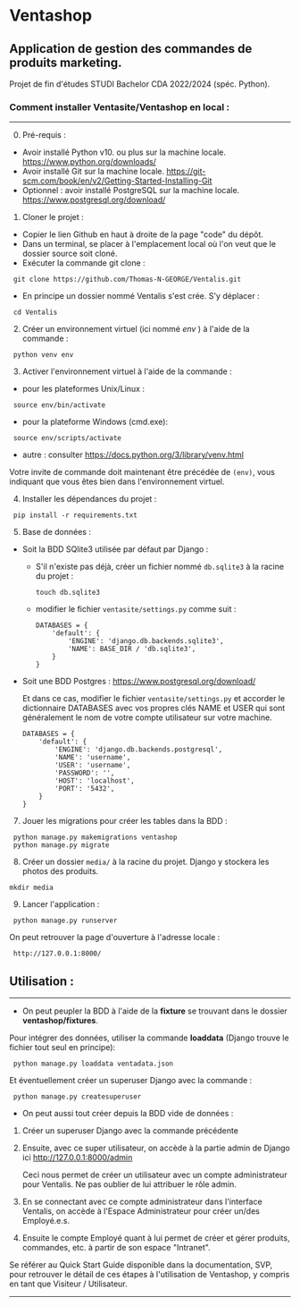 # Ventashop

## Application de gestion des commandes de produits marketing.

Projet de fin d'études STUDI Bachelor CDA 2022/2024 (spéc. Python).

### Comment installer Ventasite/Ventashop en local : 
---

0. Pré-requis : 
 - Avoir installé Python v10. ou plus sur la machine locale. https://www.python.org/downloads/
 - Avoir installé Git sur la machine locale. https://git-scm.com/book/en/v2/Getting-Started-Installing-Git
 - Optionnel : avoir installé PostgreSQL sur la machine locale. https://www.postgresql.org/download/

1. Cloner le projet : 
 - Copier le lien Github en haut à droite de la page "code" du dépôt.
 - Dans un terminal, se placer à l'emplacement local où l'on veut que le dossier source soit cloné.
 - Exécuter la commande git clone : 
````
 git clone https://github.com/Thomas-N-GEORGE/Ventalis.git
````

 - En principe un dossier nommé Ventalis s'est crée. S'y déplacer : 
````
 cd Ventalis
````
2. Créer un environnement virtuel (ici nommé *env* ) à l'aide de la commande : 
````
 python venv env
````

3. Activer l'environnement virtuel à l'aide de la commande : 
 
* pour les plateformes Unix/Linux : 
````
 source env/bin/activate
````

* pour la plateforme Windows (cmd.exe):
````
 source env/scripts/activate
````
 * autre : consulter https://docs.python.org/3/library/venv.html

Votre invite de commande doit maintenant être précédée de `(env)`, vous indiquant que vous êtes bien dans l'environnement virtuel.

4. Installer les dépendances du projet : 
````
 pip install -r requirements.txt
````

5. Base de données : 

 - Soit la BDD SQlite3 utilisée par défaut par Django :

    - S'il n'existe pas déjà, créer un fichier nommé `db.sqlite3` à la racine du projet : 
      ````
      touch db.sqlite3
      ````
 
    - modifier le fichier `ventasite/settings.py` comme suit :

      ````
      DATABASES = {
          'default': {
              'ENGINE': 'django.db.backends.sqlite3',
              'NAME': BASE_DIR / 'db.sqlite3',
          }
      }
      ````

 - Soit une BDD Postgres : https://www.postgresql.org/download/ 

      Et dans ce cas, modifier le fichier `ventasite/settings.py` et accorder le dictionnaire DATABASES avec vos propres clés NAME et USER qui sont généralement le nom de votre compte utilisateur sur votre machine. 
      ````
      DATABASES = {
          'default': {
              'ENGINE': 'django.db.backends.postgresql',
              'NAME': 'username',
              'USER': 'username',
              'PASSWORD': '',
              'HOST': 'localhost',
              'PORT': '5432',
          }
      }
      ````

7. Jouer les migrations pour créer les tables dans la BDD : 
````
 python manage.py makemigrations ventashop
 python manage.py migrate
````

8. Créer un dossier `media/` à la racine du projet. Django y stockera les photos des produits.
````
mkdir media
````

9. Lancer l'application : 
````
 python manage.py runserver
````

On peut retrouver la page d'ouverture à l'adresse locale : 
````
 http://127.0.0.1:8000/
````


## Utilisation : 
---

 - On peut peupler la BDD à l'aide de la **fixture** se trouvant dans le dossier **ventashop/fixtures**.

Pour intégrer des données, utiliser la commande **loaddata** (Django trouve le fichier tout seul en principe):
````
 python manage.py loaddata ventadata.json
````

Et éventuellement créer un superuser Django avec la commande : 
````
 python manage.py createsuperuser
````

 - On peut aussi tout créer depuis la BDD vide de données :

1. Créer un superuser Django avec la commande précédente 

2. Ensuite, avec ce super utilisateur, on accède à la partie admin de Django ici http://127.0.0.1:8000/admin

    Ceci nous permet de créer un utilisateur avec un compte administrateur pour Ventalis. Ne pas oublier de lui attribuer le rôle admin.

3. En se connectant avec ce compte administrateur dans l'interface Ventalis, on accède à l'Espace Administrateur pour créer un/des Employé.e.s.

4. Ensuite le compte Employé quant à lui permet de créer et gérer produits, commandes, etc. à partir de son espace "Intranet".

Se référer au Quick Start Guide disponible dans la documentation, SVP, pour retrouver le détail de ces étapes à l'utilisation de Ventashop, y compris en tant que Visiteur / Utilisateur.

---
